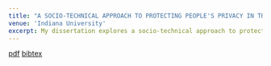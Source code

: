```yaml
---
title: "A SOCIO-TECHNICAL APPROACH TO PROTECTING PEOPLE'S PRIVACY IN THE CONTEXT OF SHARING IMAGES ON SOCIAL MEDIA"
venue: 'Indiana University'
excerpt: My dissertation explores a socio-technical approach to protect our privacy in the context of sharing images online, when <u>we are not in full control over sharing our visual data</u>. It proposes machine learning-based technical solutions to detect and obfuscate sensitive image contents, as well as behavioral interventions to encourage social media users to respect and protect others' privacy.
---
```

[pdf](https://rakib062.github.io/files/Dissertation.pdf) [bibtex](https://rakib062.github.io/files/dissertation.bib)